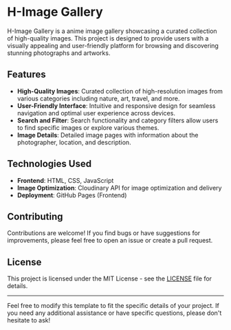 # H-Image Gallery

H-Image Gallery is a anime image gallery showcasing a curated collection of high-quality images. This project is designed to provide users with a visually appealing and user-friendly platform for browsing and discovering stunning photographs and artworks.

## Features

- **High-Quality Images**: Curated collection of high-resolution images from various categories including nature, art, travel, and more.
- **User-Friendly Interface**: Intuitive and responsive design for seamless navigation and optimal user experience across devices.
- **Search and Filter**: Search functionality and category filters allow users to find specific images or explore various themes.
- **Image Details**: Detailed image pages with information about the photographer, location, and description.

## Technologies Used

- **Frontend**: HTML, CSS, JavaScript
- **Image Optimization**: Cloudinary API for image optimization and delivery
- **Deployment**: GitHub Pages (Frontend)

## Contributing

Contributions are welcome! If you find bugs or have suggestions for improvements, please feel free to open an issue or create a pull request.

## License

This project is licensed under the MIT License - see the [LICENSE](LICENSE) file for details.

---

Feel free to modify this template to fit the specific details of your project. If you need any additional assistance or have specific questions, please don't hesitate to ask!

